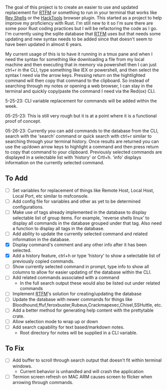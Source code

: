 
The goal of this project is to create an easier to use and updated replacement for [RTFM](https://github.com/leostat/rtfm) or something to run in your terminal that works like [Rev Shells](https://revshells.com/) or the [HackTools](https://addons.mozilla.org/en-US/firefox/addon/hacktools/) browser plugin. This started as a project to help improve my proficiency with Rust. I'm still new to it so I'm sure there are some poor Rust coding practices but I will be refactoring the code as I go.  I'm currently using the sqlite database that [RTFM](https://github.com/leostat/rtfm) uses but that needs some updating and new syntax needs to be added since that doesn't seem to have been updated in almost 6 years.  

My current usage of this is to have it running in a tmux pane and when I need the syntax for something like downloading a file from my local machine and then executing that in memory via powershell then I can just ctrl+r in the CLI, type something like IEX or powershell, and then select the syntax I need via the arrow keys.  Pressing return on the hightlighted command will then copy that command to the clipboard.  So instead of searching through my notes or opening a web browser, I can stay in the terminal and quickly copy/paste the command I need via the Red(ox) CLI.  

5-25-23: CLI variable replacement for commands will be added within the week. 

05-25-23: This is still very rough but it is at a point where it is a functional proof of concept.  

05-26-23: Currently you can add commands to the database from the CLI, search with the 'search' command or quick search with ctrl+r similar to searching through your terminal history.  Once results are returned you can use the up/down arrow keys to highlight a command and then press return to copy that command to your clipboard.  Previously selected commands are displayed in a selectable list with 'history' or Crtl+h.  'info' displays information on the currently selected command.  

## To Add
- [ ] Set variables for replacement of things like Remote Host, Local Host, Local Port, etc similar to msfconsole.
- [ ] Add config file for variables and other as yet to be determined configurations.
- [ ] Make use of tags already implemented in the database to display selectable list of group items. For example, 'reverse shells linux' to display all commands in the database grouped under that tag.  Also need a function to display all tags in the database.
- [ ] Add ability to update the currently selected command and related information in the database.
- [x] Display command's comment and any other info after it has been selected.
- [x] Add a history feature, ctrl+h or type 'history' to show a selectable list of previously copied commands.
- [ ] Show currently selected command in prompt, type info to show all columns to allow for easier updating of the database within the CLI.
- [ ] Add related commands associated with a command
    - In the full search output these would also be listed out under related commands
- [ ] Implement [RTFM](https://github.com/leostat/rtfm)'s solution for creating/updating the database
- [ ] Update the database with newer commands for things like Bloodhound,ffuf,feroxbuster,Rubeus,Crackmapexec,Chisel,SSHuttle, etc.
- [ ] Add a better method for generating help content with the prettytable crate.
- [ ] Allow selection mode to wrap up or down
- [ ] Add search capability for text based/markdown notes.  
    - Root directory for notes will be supplied in a CLI variable.

## To Fix
- [ ] Add buffer to scroll through search output that doesn't fit within terminal windows.
    - Current behavior is unhandled and will crash the application
- [ ] Termion screen refresh on MAC ARM causes screen to flicker when arrowing through commands.
